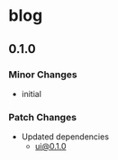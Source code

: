 # blog

## 0.1.0

### Minor Changes

- initial

### Patch Changes

- Updated dependencies
  - ui@0.1.0
